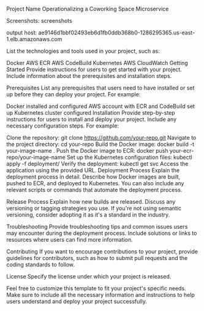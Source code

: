 Project Name
Operationalizing a Coworking Space Microservice

Screenshots: screenshots 

output host: ae9146d1bbf02493eb6d1fb0ddb368b0-1286295365.us-east-1.elb.amazonaws.com

List the technologies and tools used in your project, such as:

Docker
AWS ECR
AWS CodeBuild
Kubernetes
AWS CloudWatch
Getting Started
Provide instructions for users to get started with your project. Include information about the prerequisites and installation steps.

Prerequisites
List any prerequisites that users need to have installed or set up before they can deploy your project. For example:

Docker installed and configured
AWS account with ECR and CodeBuild set up
Kubernetes cluster configured
Installation
Provide step-by-step instructions for users to install and deploy your project. Include any necessary configuration steps. For example:

Clone the repository: git clone https://github.com/your-repo.git
Navigate to the project directory: cd your-repo
Build the Docker image: docker build -t your-image-name .
Push the Docker image to ECR: docker push your-ecr-repo/your-image-name
Set up the Kubernetes configuration files: kubectl apply -f deployment/
Verify the deployment: kubectl get svc
Access the application using the provided URL.
Deployment Process
Explain the deployment process in detail. Describe how Docker images are built, pushed to ECR, and deployed to Kubernetes. You can also include any relevant scripts or commands that automate the deployment process.

Release Process
Explain how new builds are released. Discuss any versioning or tagging strategies you use. If you're not using semantic versioning, consider adopting it as it's a standard in the industry.

Troubleshooting
Provide troubleshooting tips and common issues users may encounter during the deployment process. Include solutions or links to resources where users can find more information.

Contributing
If you want to encourage contributions to your project, provide guidelines for contributors, such as how to submit pull requests and the coding standards to follow.

License
Specify the license under which your project is released.

Feel free to customize this template to fit your project's specific needs. Make sure to include all the necessary information and instructions to help users understand and deploy your project successfully.

